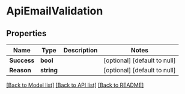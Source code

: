 # ApiEmailValidation

## Properties
Name | Type | Description | Notes
------------ | ------------- | ------------- | -------------
**Success** | **bool** |  | [optional] [default to null]
**Reason** | **string** |  | [optional] [default to null]

[[Back to Model list]](../README.md#documentation-for-models) [[Back to API list]](../README.md#documentation-for-api-endpoints) [[Back to README]](../README.md)

